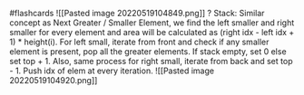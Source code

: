 #flashcards 
![[Pasted image 20220519104849.png]]
?
Stack: Similar concept as Next Greater / Smaller Element, we find the left smaller and right smaller for every element and area will be calculated as (right idx - left idx + 1) * height(i). For left small, iterate from front and check if any smaller element is present, pop all the greater elements. If stack empty, set 0 else set top + 1. Also, same process for right small, iterate from back and set top - 1. Push idx of elem at every iteration.
![[Pasted image 20220519104920.png]]